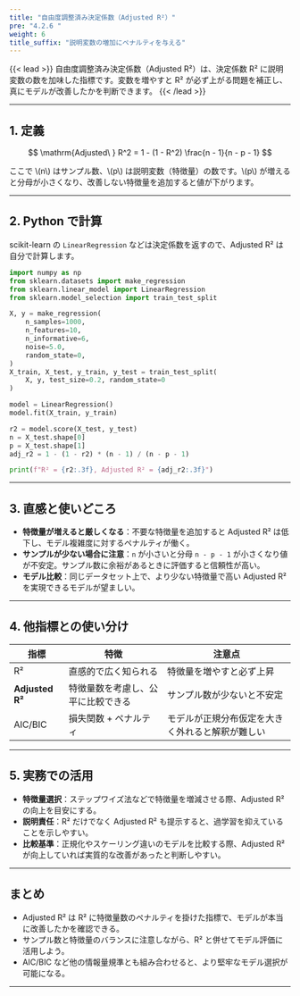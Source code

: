```yaml
---
title: "自由度調整済み決定係数（Adjusted R²）"
pre: "4.2.6 "
weight: 6
title_suffix: "説明変数の増加にペナルティを与える"
---
```


{{< lead >}}
自由度調整済み決定係数（Adjusted R²）は、決定係数 R² に説明変数の数を加味した指標です。変数を増やすと R² が必ず上がる問題を補正し、真にモデルが改善したかを判断できます。
{{< /lead >}}

---

## 1. 定義

$$
\mathrm{Adjusted\ } R^2 = 1 - (1 - R^2) \frac{n - 1}{n - p - 1}
$$

ここで \\(n\\) はサンプル数、\\(p\\) は説明変数（特徴量）の数です。\\(p\\) が増えると分母が小さくなり、改善しない特徴量を追加すると値が下がります。

---

## 2. Python で計算

scikit-learn の `LinearRegression` などは決定係数を返すので、Adjusted R² は自分で計算します。

```python
import numpy as np
from sklearn.datasets import make_regression
from sklearn.linear_model import LinearRegression
from sklearn.model_selection import train_test_split

X, y = make_regression(
    n_samples=1000,
    n_features=10,
    n_informative=6,
    noise=5.0,
    random_state=0,
)
X_train, X_test, y_train, y_test = train_test_split(
    X, y, test_size=0.2, random_state=0
)

model = LinearRegression()
model.fit(X_train, y_train)

r2 = model.score(X_test, y_test)
n = X_test.shape[0]
p = X_test.shape[1]
adj_r2 = 1 - (1 - r2) * (n - 1) / (n - p - 1)

print(f"R² = {r2:.3f}, Adjusted R² = {adj_r2:.3f}")
```

---

## 3. 直感と使いどころ

- **特徴量が増えると厳しくなる**：不要な特徴量を追加すると Adjusted R² は低下し、モデル複雑度に対するペナルティが働く。
- **サンプルが少ない場合に注意**：`n` が小さいと分母 `n - p - 1` が小さくなり値が不安定。サンプル数に余裕があるときに評価すると信頼性が高い。
- **モデル比較**：同じデータセット上で、より少ない特徴量で高い Adjusted R² を実現できるモデルが望ましい。

---

## 4. 他指標との使い分け

| 指標 | 特徴 | 注意点 |
| --- | --- | --- |
| R² | 直感的で広く知られる | 特徴量を増やすと必ず上昇 |
| **Adjusted R²** | 特徴量数を考慮し、公平に比較できる | サンプル数が少ないと不安定 |
| AIC/BIC | 損失関数 + ペナルティ | モデルが正規分布仮定を大きく外れると解釈が難しい |

---

## 5. 実務での活用

- **特徴量選択**：ステップワイズ法などで特徴量を増減させる際、Adjusted R² の向上を目安にする。
- **説明責任**：R² だけでなく Adjusted R² も提示すると、過学習を抑えていることを示しやすい。
- **比較基準**：正規化やスケーリング違いのモデルを比較する際、Adjusted R² が向上していれば実質的な改善があったと判断しやすい。

---

## まとめ

- Adjusted R² は R² に特徴量数のペナルティを掛けた指標で、モデルが本当に改善したかを確認できる。
- サンプル数と特徴量のバランスに注意しながら、R² と併せてモデル評価に活用しよう。
- AIC/BIC など他の情報量規準とも組み合わせると、より堅牢なモデル選択が可能になる。

---
